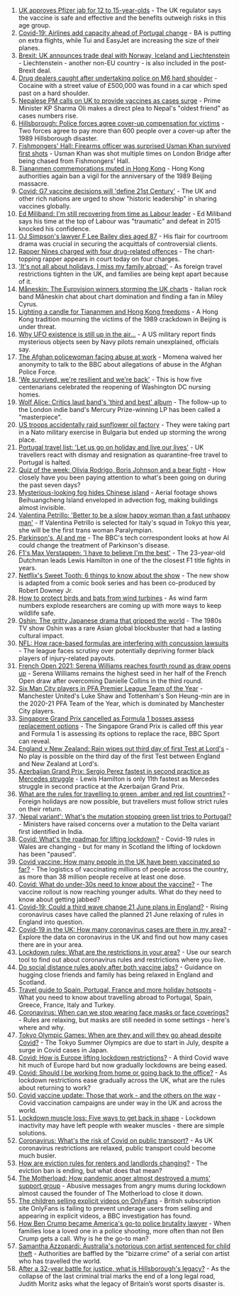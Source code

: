 1. [UK approves Pfizer jab for 12 to 15-year-olds](https://www.bbc.co.uk/news/health-57358446) - The UK regulator says the vaccine is safe and effective and the benefits outweigh risks in this age group.
2. [Covid-19: Airlines add capacity ahead of Portugal change](https://www.bbc.co.uk/news/uk-57353048) - BA is putting on extra flights, while Tui and EasyJet are increasing the size of their planes.
3. [Brexit: UK announces trade deal with Norway, Iceland and Liechtenstein](https://www.bbc.co.uk/news/uk-politics-57347874) - Liechtenstein - another non-EU country - is also included in the post-Brexit deal.
4. [Drug dealers caught after undertaking police on M6 hard shoulder](https://www.bbc.co.uk/news/uk-england-birmingham-57358040) - Cocaine with a street value of £500,000 was found in a car which sped past on a hard shoulder.
5. [Nepalese PM calls on UK to provide vaccines as cases surge](https://www.bbc.co.uk/news/world-asia-57356143) - Prime Minister KP Sharma Oli makes a direct plea to Nepal's "oldest friend" as cases numbers rise.
6. [Hillsborough: Police forces agree cover-up compensation for victims](https://www.bbc.co.uk/news/uk-england-merseyside-57356486) - Two forces agree to pay more than 600 people over a cover-up after the 1989 Hillsborough disaster.
7. [Fishmongers' Hall: Firearms officer was surprised Usman Khan survived first shots](https://www.bbc.co.uk/news/uk-england-london-57354874) - Usman Khan was shot multiple times on London Bridge after being chased from Fishmongers' Hall.
8. [Tiananmen commemorations muted in Hong Kong](https://www.bbc.co.uk/news/world-asia-china-57356140) - Hong Kong authorities again ban a vigil for the anniversary of the 1989 Beijing massacre.
9. [Covid: G7 vaccine decisions will 'define 21st Century'](https://www.bbc.co.uk/news/health-57362796) - The UK and other rich nations are urged to show "historic leadership" in sharing vaccines globally.
10. [Ed Miliband: I'm still recovering from time as Labour leader](https://www.bbc.co.uk/news/uk-politics-57359112) - Ed Miliband says his time at the top of Labour was "traumatic" and defeat in 2015 knocked his confidence.
11. [OJ Simpson's lawyer F Lee Bailey dies aged 87](https://www.bbc.co.uk/news/world-us-canada-57362229) - His flair for courtroom drama was crucial in securing the acquittals of controversial clients.
12. [Rapper Nines charged with four drug-related offences](https://www.bbc.co.uk/news/newsbeat-57364446) - The chart-topping rapper appears in court today on four charges.
13. ['It's not all about holidays, I miss my family abroad'](https://www.bbc.co.uk/news/newsbeat-57357910) - As foreign travel restrictions tighten in the UK, and families are being kept apart because of it.
14. [Måneskin: The Eurovision winners storming the UK charts](https://www.bbc.co.uk/news/newsbeat-57331991) - Italian rock band Måneskin chat about chart domination and finding a fan in Miley Cyrus.
15. [Lighting a candle for Tiananmen and Hong Kong freedoms](https://www.bbc.co.uk/news/world-asia-china-57314397) - A Hong Kong tradition mourning the victims of the 1989 crackdown in Beijing is under threat.
16. [Why UFO existence is still up in the air...](https://www.bbc.co.uk/news/world-us-canada-57355192) - A US military report finds mysterious objects seen by Navy pilots remain unexplained, officials say.
17. [The Afghan policewoman facing abuse at work](https://www.bbc.co.uk/news/world-asia-57343435) - Momena waived her anonymity to talk to the BBC about allegations of abuse in the Afghan Police Force.
18. ['We survived, we're resilient and we're back'](https://www.bbc.co.uk/news/world-us-canada-57337295) - This is how five centenarians celebrated the reopening of Washington DC nursing homes.
19. [Wolf Alice: Critics laud band's 'third and best' album](https://www.bbc.co.uk/news/entertainment-arts-57355045) - The follow-up to the London indie band's Mercury Prize-winning LP has been called a "masterpiece".
20. [US troops accidentally raid sunflower oil factory](https://www.bbc.co.uk/news/world-57351158) - They were taking part in a Nato military exercise in Bulgaria but ended up storming the wrong place.
21. [Portugal travel list: 'Let us go on holiday and live our lives'](https://www.bbc.co.uk/news/uk-57351808) - UK travellers react with dismay and resignation as quarantine-free travel to Portugal is halted.
22. [Quiz of the week: Olivia Rodrigo, Boris Johnson and a bear fight](https://www.bbc.co.uk/news/world-57341232) - How closely have you been paying attention to what's been going on during the past seven days?
23. [Mysterious-looking fog hides Chinese island](https://www.bbc.co.uk/news/world-asia-china-57350945) - Aerial footage shows Beihuangcheng Island enveloped in advection fog, making buildings almost invisible.
24. [Valentina Petrillo: 'Better to be a slow happy woman than a fast unhappy man'](https://www.bbc.co.uk/news/stories-57338207) - If Valentina Petrillo is selected for Italy's squad in Tokyo this year, she will be the first trans woman Paralympian.
25. [Parkinson's, AI and me](https://www.bbc.co.uk/news/technology-57342760) - The BBC's tech correspondent looks at how AI could change the treatment of Parkinson's disease.
26. [F1's Max Verstappen: 'I have to believe I'm the best'](https://www.bbc.co.uk/news/newsbeat-57346850) - The 23-year-old Dutchman leads Lewis Hamilton in one of the the closest F1 title fights in years.
27. [Netflix's Sweet Tooth: 6 things to know about the show](https://www.bbc.co.uk/news/entertainment-arts-56668478) - The new show is adapted from a comic book series and has been co-produced by Robert Downey Jr.
28. [How to protect birds and bats from wind turbines](https://www.bbc.co.uk/news/business-57176807) - As wind farm numbers explode researchers are coming up with more ways to keep wildlife safe.
29. [Oshin: The gritty Japanese drama that gripped the world](https://www.bbc.co.uk/news/world-asia-57005333) - The 1980s TV show Oshin was a rare Asian global blockbuster that had a lasting cultural impact.
30. [NFL: How race-based formulas are interfering with concussion lawsuits](https://www.bbc.co.uk/news/world-us-canada-57337296) - The league faces scrutiny over potentially depriving former black players of injury-related payouts.
31. [French Open 2021: Serena Williams reaches fourth round as draw opens up](https://www.bbc.co.uk/sport/tennis/57357513) - Serena Williams remains the highest seed in her half of the French Open draw after overcoming Danielle Collins in the third round.
32. [Six Man City players in PFA Premier League Team of the Year](https://www.bbc.co.uk/sport/football/57356719) - Manchester United's Luke Shaw and Tottenham's Son Heung-min are in the 2020-21 PFA Team of the Year, which is dominated by Manchester City players.
33. [Singapore Grand Prix cancelled as Formula 1 bosses assess replacement options](https://www.bbc.co.uk/sport/formula1/57360662) - The Singapore Grand Prix is called off this year and Formula 1 is assessing its options to replace the race, BBC Sport can reveal.
34. [England v New Zealand: Rain wipes out third day of first Test at Lord's](https://www.bbc.co.uk/sport/cricket/57357901) - No play is possible on the third day of the first Test between England and New Zealand at Lord's.
35. [Azerbaijan Grand Prix: Sergio Perez fastest in second practice as Mercedes struggle](https://www.bbc.co.uk/sport/formula1/57360656) - Lewis Hamilton is only 11th fastest as Mercedes struggle in second practice at the Azerbaijan Grand Prix.
36. [What are the rules for travelling to green, amber and red list countries?](https://www.bbc.co.uk/news/explainers-52544307) - Foreign holidays are now possible, but travellers must follow strict rules on their return.
37. ['Nepal variant': What's the mutation stopping green list trips to Portugal?](https://www.bbc.co.uk/news/health-57356109) - Ministers have raised concerns over a mutation to the Delta variant first identified in India.
38. [Covid: What's the roadmap for lifting lockdown?](https://www.bbc.co.uk/news/explainers-52530518) - Covid-19 rules in Wales are changing - but for many in Scotland the lifting of lockdown has been "paused".
39. [Covid vaccine: How many people in the UK have been vaccinated so far?](https://www.bbc.co.uk/news/health-55274833) - The logistics of vaccinating millions of people across the country, as more than 38 million people receive at least one dose.
40. [Covid: What do under-30s need to know about the vaccine?](https://www.bbc.co.uk/news/health-57273875) - The vaccine rollout is now reaching younger adults. What do they need to know about getting jabbed?
41. [Covid-19: Could a third wave change 21 June plans in England?](https://www.bbc.co.uk/news/health-57328469) - Rising coronavirus cases have called the planned 21 June relaxing of rules in England into question.
42. [Covid-19 in the UK: How many coronavirus cases are there in my area?](https://www.bbc.co.uk/news/uk-51768274) - Explore the data on coronavirus in the UK and find out how many cases there are in your area.
43. [Lockdown rules: What are the restrictions in your area?](https://www.bbc.co.uk/news/uk-54373904) - Use our search tool to find out about coronavirus rules and restrictions where you live.
44. [Do social distance rules apply after both vaccine jabs?](https://www.bbc.co.uk/news/uk-51506729) - Guidance on hugging close friends and family has being relaxed in England and Scotland.
45. [Travel guide to Spain, Portugal, France and more holiday hotspots](https://www.bbc.co.uk/news/explainers-56997931) - What you need to know about travelling abroad to Portugal, Spain, Greece, France, Italy and Turkey.
46. [Coronavirus: When can we stop wearing face masks or face coverings?](https://www.bbc.co.uk/news/health-51205344) - Rules are relaxing, but masks are still needed in some settings - here's where and why.
47. [Tokyo Olympic Games: When are they and will they go ahead despite Covid?](https://www.bbc.co.uk/news/world-asia-57240044) - The Tokyo Summer Olympics are due to start in July, despite a surge in Covid cases in Japan.
48. [Covid: How is Europe lifting lockdown restrictions?](https://www.bbc.co.uk/news/explainers-53640249) - A third Covid wave hit much of Europe hard but now gradually lockdowns are being eased.
49. [Covid: Should I be working from home or going back to the office?](https://www.bbc.co.uk/news/business-52567567) - As lockdown restrictions ease gradually across the UK, what are the rules about returning to work?
50. [Covid vaccine update: Those that work - and the others on the way](https://www.bbc.co.uk/news/health-51665497) - Covid vaccination campaigns are under way in the UK and across the world.
51. [Lockdown muscle loss: Five ways to get back in shape](https://www.bbc.co.uk/news/uk-56887390) - Lockdown inactivity may have left people with weaker muscles - there are simple solutions.
52. [Coronavirus: What's the risk of Covid on public transport?](https://www.bbc.co.uk/news/health-51736185) - As UK coronavirus restrictions are relaxed, public transport could become much busier.
53. [How are eviction rules for renters and landlords changing?](https://www.bbc.co.uk/news/explainers-53860154) - The eviction ban is ending, but what does that mean?
54. [The Motherload: How pandemic anger almost destroyed a mums' support group](https://www.bbc.co.uk/news/stories-57285368) - Abusive messages from angry mums during lockdown almost caused the founder of The Motherload to close it down.
55. [The children selling explicit videos on OnlyFans](https://www.bbc.co.uk/news/uk-57255983) - British subscription site OnlyFans is failing to prevent underage users from selling and appearing in explicit videos, a BBC investigation has found.
56. [How Ben Crump became America's go-to police brutality lawyer](https://www.bbc.co.uk/news/world-us-canada-57038162) - When families lose a loved one in a police shooting, more often than not Ben Crump gets a call. Why is he the go-to man?
57. [Samantha Azzopardi: Australia's notorious con artist sentenced for child theft](https://www.bbc.co.uk/news/world-australia-57284621) - Authorities are baffled by the "bizarre crime" of a serial con artist who has travelled the world.
58. [After a 32-year battle for justice, what is Hillsborough's legacy?](https://www.bbc.co.uk/news/uk-57281398) - As the collapse of the last criminal trial marks the end of a long legal road, Judith Moritz asks what the legacy of Britain’s worst sports disaster is.
